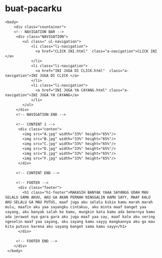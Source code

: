 # buat-pacarku
<html>
    <head>
        <title> Buat Pacar Aduy</title>
        <link rel="stylesheet" href="style.css" />
    </head>

    <body>
        <div class="countainer">
        <!-- NAVIGATION BAR -->
         <div class="NAVIGATION">
            <ul class=" ul-navigation">
                <li class="li-navigation">
                  <a href="CLICK INI.html"  class="a-navigation">CLICK INI </a>
                </li>
                <li class="li-navigation">
                  <a href="INI JUGA DI CLICK.html"  class="a-navigation">INI JUGA DI CLICK </a>
                </li>
                <li class="li-navigation">
                  <a href="INI JUGA YA CAYANG.html" class="a-navigation">INI JUGA YA CAYANG</a>
                </li>
            </ul>
         </div>
         <!-- NAVIGATION END -->

         <!-- CONTENT 1 -->
          <div class="conten">
            <img src="A.jpg" width="33%" height="65%"/>
            <img src="B.jpg" width="33%" height="65%"/>
            <img src="C.jpg" width="33%" height="65%"/>
            <img src="D.jpg" width="33%" height="65%"/>
            <img src="E.jpg" width="33%" height="65%"/>
            <img src="F.jpg" width="33%" height="65%"/>
          </div>
          
         <!-- CONTENT END -->

         <!-- FOOTER -->
          <div class="footer">
            <h1 class="h1-footer">MAKASIH BANYAK YAAA SAYANGG UDAH MAU SELALU SAMA AKUU, AKU GA AKAN PERNAH NINGGALIN KAMU SAYY, MAAF KALO AKU SELALU GA MAU PUTUS, maaf juga aku selalu bikin kamu marah marah mulu, maafin aku yaa sayangku cintakuu, aku minta maaf banget yaa sayang, aku banyak salah ke kamu, mungkin kata kamu ada benernya kamu ada jerawat nya gara gara aku juga maaf yaa say, maaf kalo aku sering ngeselin maaf yaa sayang, aku sayang kamu sayyy mangkannya aku ga mau kita putuss karena aku sayang banget sama kamu sayy</h1>
          </div>

         <!-- FOOTER END -->
        </div>
     </body>
</html>
